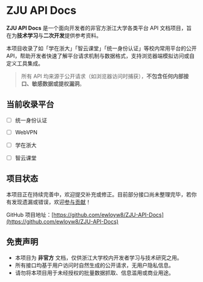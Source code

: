 # ZJU API Docs

**ZJU API Docs** 是一个面向开发者的非官方浙江大学各类平台 API 文档项目，旨在为**技术学习**与**二次开发**提供参考资料。

本项目收录了如「学在浙大」「智云课堂」「统一身份认证」等校内常用平台的公开 API，帮助开发者快速了解平台请求机制与数据格式，支持浏览器端模拟访问或自定义工具集成。

> 所有 API 均来源于公开请求（如浏览器访问时捕获），**不包含任何内部接口、敏感数据或提权漏洞**。

## 当前收录平台

- [ ] 统一身份认证
- [ ] WebVPN
- [ ] 学在浙大
- [ ] 智云课堂


## 项目状态

本项目正在持续完善中，欢迎提交补充或修正。目前部分接口尚未整理完毕，若你有发现遗漏或错误，欢迎[参与贡献](home/contributing.md)！

GitHub 项目地址：[https://github.com/ewloyw8/ZJU-API-Docs](https://github.com/ewloyw8/ZJU-API-Docs)  


## 免责声明

- 本项目为 **非官方** 文档，仅供浙江大学校内开发者学习与技术研究之用。
- 所有接口均基于用户访问时自然生成的公开请求，无用户隐私信息。
- 请勿将本项目用于未经授权的批量数据抓取、信息滥用或商业用途。